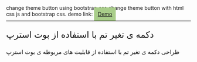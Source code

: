 <!DOCTYPE html>
<html lang="en">
  <head>
    <meta charset="UTF-8" />
    <meta name="viewport" content="width=device-width, initial-scale=1.0" />
    <link rel="preconnect" href="https://fonts.googleapis.com" />
    <link rel="preconnect" href="https://fonts.gstatic.com" crossorigin />
    <link
      href="https://fonts.googleapis.com/css2?family=Vazirmatn:wght@100..900&display=swap"
      rel="stylesheet"
    />
    <style>
      .font-fa {
        font-family: "Vazirmatn", sans-serif;
      }
      .my-10 {
        margin: 10px 0;
      }
    </style>
  </head>
  <body>
    change theme button using bootstrap css change theme button with html css
    js and bootstrap css. demo link:
    <a
      href="https://aliakbar-nazemi.github.io/change-theme-bootstrap/"
      target="_blank"
      style="width: fit-content; padding: 10px; background-color: #a8cd89"
      >Demo</a
    >
    <hr class="my-10" />
    <p style="text-align: left; font-size: 24px" class="font-fa">
      دکمه ی تغیر تم با استفاده از بوت استرپ
    </p>
    <p style="text-align: left; font-size: 16px" class="font-fa">
      طراحی دکمه ی تغیر تم با استفاده از قابلیت های مربوطه ی بوت استرپ
    </p>
  </body>
</html>
